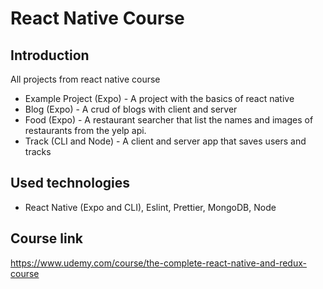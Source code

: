 # React Native Course

## Introduction

All projects from react native course

- Example Project (Expo) -  A project with the basics of react native
- Blog (Expo) - A crud of blogs with client and server
- Food (Expo) - A restaurant searcher that list the names and images of restaurants from the yelp api.
- Track (CLI and Node) - A client and server app that saves users and tracks

## Used technologies

- React Native (Expo and CLI), Eslint, Prettier, MongoDB, Node

## Course link

https://www.udemy.com/course/the-complete-react-native-and-redux-course
